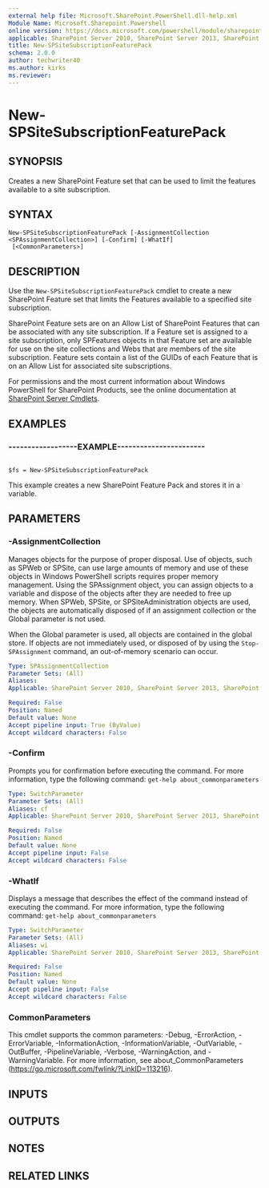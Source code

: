 ```yaml
---
external help file: Microsoft.SharePoint.PowerShell.dll-help.xml
Module Name: Microsoft.Sharepoint.Powershell
online version: https://docs.microsoft.com/powershell/module/sharepoint-server/new-spsitesubscriptionfeaturepack
applicable: SharePoint Server 2010, SharePoint Server 2013, SharePoint Server 2016, SharePoint Server 2019
title: New-SPSiteSubscriptionFeaturePack
schema: 2.0.0
author: techwriter40
ms.author: kirks
ms.reviewer: 
---
```


# New-SPSiteSubscriptionFeaturePack

## SYNOPSIS
Creates a new SharePoint Feature set that can be used to limit the features available to a site subscription.


## SYNTAX

```
New-SPSiteSubscriptionFeaturePack [-AssignmentCollection <SPAssignmentCollection>] [-Confirm] [-WhatIf]
 [<CommonParameters>]
```

## DESCRIPTION
Use the `New-SPSiteSubscriptionFeaturePack` cmdlet to create a new SharePoint Feature set that limits the Features available to a specified site subscription.

SharePoint Feature sets are on an Allow List of SharePoint Features that can be associated with any site subscription.
If a Feature set is assigned to a site subscription, only SPFeatures objects in that Feature set are available for use on the site collections and Webs that are members of the site subscription.
Feature sets contain a list of the GUIDs of each Feature that is on an Allow List for associated site subscriptions.

For permissions and the most current information about Windows PowerShell for SharePoint Products, see the online documentation at [SharePoint Server Cmdlets](https://docs.microsoft.com/powershell/sharepoint/sharepoint-server/sharepoint-server-cmdlets).


## EXAMPLES

### ------------------EXAMPLE-----------------------
```

$fs = New-SPSiteSubscriptionFeaturePack

```

This example creates a new SharePoint Feature Pack and stores it in a variable.


## PARAMETERS

### -AssignmentCollection
Manages objects for the purpose of proper disposal.
Use of objects, such as SPWeb or SPSite, can use large amounts of memory and use of these objects in Windows PowerShell scripts requires proper memory management.
Using the SPAssignment object, you can assign objects to a variable and dispose of the objects after they are needed to free up memory.
When SPWeb, SPSite, or SPSiteAdministration objects are used, the objects are automatically disposed of if an assignment collection or the Global parameter is not used.

When the Global parameter is used, all objects are contained in the global store.
If objects are not immediately used, or disposed of by using the `Stop-SPAssignment` command, an out-of-memory scenario can occur.

```yaml
Type: SPAssignmentCollection
Parameter Sets: (All)
Aliases: 
Applicable: SharePoint Server 2010, SharePoint Server 2013, SharePoint Server 2016, SharePoint Server 2019

Required: False
Position: Named
Default value: None
Accept pipeline input: True (ByValue)
Accept wildcard characters: False
```

### -Confirm
Prompts you for confirmation before executing the command.
For more information, type the following command: `get-help about_commonparameters`

```yaml
Type: SwitchParameter
Parameter Sets: (All)
Aliases: cf
Applicable: SharePoint Server 2010, SharePoint Server 2013, SharePoint Server 2016, SharePoint Server 2019

Required: False
Position: Named
Default value: None
Accept pipeline input: False
Accept wildcard characters: False
```

### -WhatIf
Displays a message that describes the effect of the command instead of executing the command.
For more information, type the following command: `get-help about_commonparameters`

```yaml
Type: SwitchParameter
Parameter Sets: (All)
Aliases: wi
Applicable: SharePoint Server 2010, SharePoint Server 2013, SharePoint Server 2016, SharePoint Server 2019

Required: False
Position: Named
Default value: None
Accept pipeline input: False
Accept wildcard characters: False
```

### CommonParameters
This cmdlet supports the common parameters: -Debug, -ErrorAction, -ErrorVariable, -InformationAction, -InformationVariable, -OutVariable, -OutBuffer, -PipelineVariable, -Verbose, -WarningAction, and -WarningVariable. For more information, see about_CommonParameters (https://go.microsoft.com/fwlink/?LinkID=113216).

## INPUTS

## OUTPUTS

## NOTES

## RELATED LINKS
